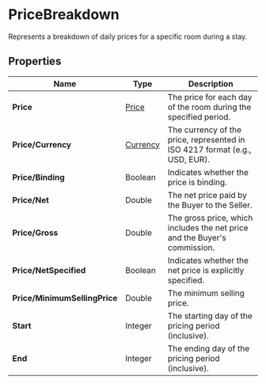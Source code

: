 # PriceBreakdown

Represents a breakdown of daily prices for a specific room during a stay.

## Properties

| Name | Type | Description |
|------|------|-------------|
| **Price** | [Price](/docs/apis/for-sellers/connectors-pull-developers-api/api-reference/price) | The price for each day of the room during the specified period. |
| **Price/Currency** | [Currency](/docs/apis/for-sellers/connectors-pull-developers-api/api-reference/currency) | The currency of the price, represented in ISO 4217 format (e.g., USD, EUR). |
| **Price/Binding** | Boolean | Indicates whether the price is binding. |
| **Price/Net** | Double | The net price paid by the Buyer to the Seller. |
| **Price/Gross** | Double | The gross price, which includes the net price and the Buyer's commission. |
| **Price/NetSpecified** | Boolean | Indicates whether the net price is explicitly specified. |
| **Price/MinimumSellingPrice** | Double | The minimum selling price. |
| **Start** | Integer | The starting day of the pricing period (inclusive). |
| **End** | Integer | The ending day of the pricing period (inclusive). |
